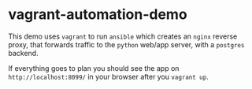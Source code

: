 # vagrant-automation-demo

This demo uses `vagrant` to run `ansible` which creates an `nginx` reverse proxy, that forwards traffic to the `python` web/app server, with a `postgres` backend.

If everything goes to plan you should see the app on `http://localhost:8099/` in your browser after you `vagrant up`.
